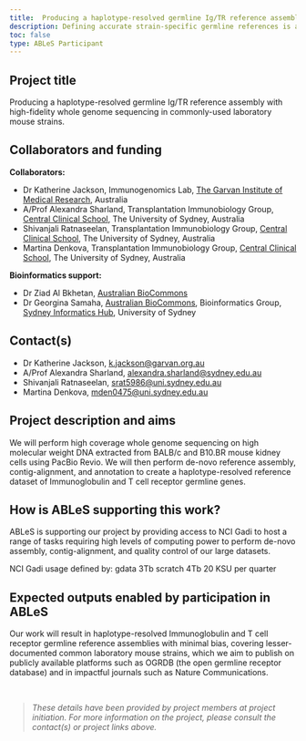 ```yaml
---
title:  Producing a haplotype-resolved germline Ig/TR reference assembly with high-fidelity whole genome sequencing in commonly-used laboratory mouse strains.
description: Defining accurate strain-specific germline references is an essential tool for understanding the development of B and T cells during immune responses. We are producing a haplotype-resolved Immunoglobulin and T cell receptor germline reference assembly using high-fidelity whole genome sequencing on BALB/c and B10.BR mice, followed by de-novo reference assembly, contig-alignment and annotation.
toc: false
type: ABLeS Participant
---
```


## Project title

Producing a haplotype-resolved germline Ig/TR reference assembly with high-fidelity whole genome sequencing in commonly-used laboratory mouse strains.

## Collaborators and funding

**Collaborators:**

- Dr Katherine Jackson, Immunogenomics Lab, [The Garvan Institute of Medical Research](https://www.garvan.org.au/), Australia
- A/Prof Alexandra Sharland, Transplantation Immunobiology Group, [Central Clinical School](https://www.sydney.edu.au/medicine-health/schools/sydney-medical-school/clinical-schools/central-clinical-school.html), The University of Sydney, Australia
- Shivanjali Ratnaseelan, Transplantation Immunobiology Group, [Central Clinical School](https://www.sydney.edu.au/medicine-health/schools/sydney-medical-school/clinical-schools/central-clinical-school.html), The University of Sydney, Australia
- Martina Denkova, Transplantation Immunobiology Group, [Central Clinical School](https://www.sydney.edu.au/medicine-health/schools/sydney-medical-school/clinical-schools/central-clinical-school.html), The University of Sydney, Australia 

**Bioinformatics support:**

- Dr Ziad Al Bkhetan, [Australian BioCommons](https://www.biocommons.org.au/)
- Dr Georgina Samaha, [Australian BioCommons](https://www.biocommons.org.au/), Bioinformatics Group, [Sydney Informatics Hub](https://www.sydney.edu.au/research/facilities/sydney-informatics-hub.html), University of Sydney

## Contact(s)

- Dr Katherine Jackson, <k.jackson@garvan.org.au>
- A/Prof Alexandra Sharland, <alexandra.sharland@sydney.edu.au>
- Shivanjali Ratnaseelan, <srat5986@uni.sydney.edu.au>
- Martina Denkova, <mden0475@uni.sydney.edu.au>

## Project description and aims

We will perform high coverage whole genome sequencing on high molecular weight DNA extracted from BALB/c and B10.BR mouse kidney cells using PacBio Revio. We will then perform de-novo reference assembly, contig-alignment, and annotation to create a haplotype-resolved reference dataset of Immunoglobulin and T cell receptor germline genes.

## How is ABLeS supporting this work?

ABLeS is supporting our project by providing access to NCI Gadi to host a range of tasks requiring high levels of computing power to perform de-novo assembly, contig-alignment, and quality control of our large datasets. 

NCI Gadi usage defined by:
gdata 3Tb
scratch 4Tb
20 KSU per quarter 

## Expected outputs enabled by participation in ABLeS

Our work will result in haplotype-resolved Immunoglobulin and T cell receptor germline reference assemblies with minimal bias, covering lesser-documented common laboratory mouse strains, which we aim to publish on publicly available platforms such as OGRDB (the open germline receptor database) and in impactful journals such as Nature Communications.

<br/>

> *These details have been provided by project members at project initiation. For more information on the project, please consult the contact(s) or project links above.*
